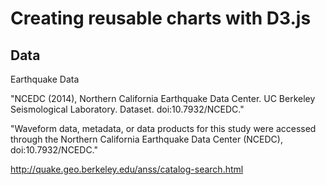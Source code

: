 # Creating reusable charts with D3.js


## Data

Earthquake Data

"NCEDC (2014), Northern California Earthquake Data Center. UC Berkeley Seismological Laboratory. Dataset. doi:10.7932/NCEDC."

"Waveform data, metadata, or data products for this study were accessed through the Northern California Earthquake Data Center (NCEDC), doi:10.7932/NCEDC."

http://quake.geo.berkeley.edu/anss/catalog-search.html
